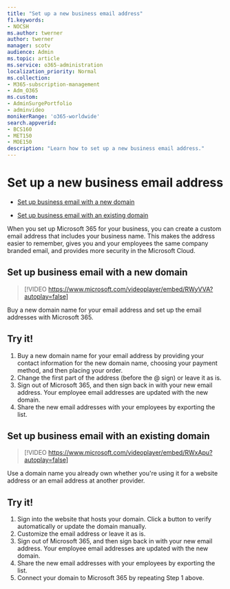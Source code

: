 ```yaml
---
title: "Set up a new business email address"
f1.keywords:
- NOCSH
ms.author: twerner
author: twerner
manager: scotv
audience: Admin
ms.topic: article
ms.service: o365-administration
localization_priority: Normal
ms.collection: 
- M365-subscription-management 
- Adm_O365
ms.custom: 
- AdminSurgePortfolio
- adminvideo
monikerRange: 'o365-worldwide'
search.appverid:
- BCS160
- MET150
- MOE150
description: "Learn how to set up a new business email address."
---
```


# Set up a new business email address

- [Set up business email with a new domain](#set-up-business-email-with-a-new-domain)

- [Set up business email with an existing domain](#set-up-business-email-with-an-existing-domain)

When you set up Microsoft 365 for your business, you can create a custom email address that includes your business name. This makes the address easier to remember, gives you and your employees the same company branded email, and provides more security in the Microsoft Cloud. 

## Set up business email with a new domain

> [!VIDEO https://www.microsoft.com/videoplayer/embed/RWyVVA?autoplay=false]

Buy a new domain name for your email address and set up the email addresses with Microsoft 365. 

## Try it!
 
1. Buy a new domain name for your email address by providing your contact information for the new domain name, choosing your payment method, and then placing your order.
1. Change the first part of the address (before the @ sign) or leave it as is. 
1. Sign out of Microsoft 365, and then sign back in with your new email address. Your employee email addresses are updated with the new domain. 
1. Share the new email addresses with your employees by exporting the list. 

## Set up business email with an existing domain

> [!VIDEO https://www.microsoft.com/videoplayer/embed/RWxApu?autoplay=false]

Use a domain name you already own whether you're using it for a website address or an email address at another provider. 

## Try it!
 
1. Sign into the website that hosts your domain. Click a button to verify automatically or update the domain manually. 
1. Customize the email address or leave it as is. 
1. Sign out of Microsoft 365, and then sign back in with your new email address. Your employee email addresses are updated with the new domain. 
1. Share the new email addresses with your employees by exporting the list.
1. Connect your domain to Microsoft 365 by repeating Step 1 above. 
